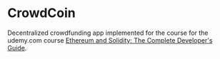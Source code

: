 # CrowdCoin
Decentralized crowdfunding app implemented for the course for the udemy.com course [Ethereum and Solidity: The Complete Developer's Guide](https://www.udemy.com/course/ethereum-and-solidity-the-complete-developers-guide).
